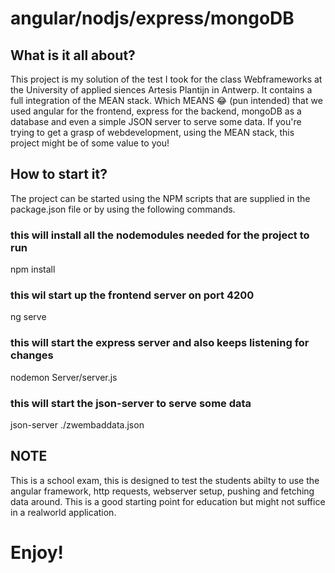 # angular/nodjs/express/mongoDB
## What is it all about?
This project is my solution of the test I took for the class Webframeworks at the University of applied siences Artesis Plantijn in Antwerp.
It contains a full integration of the MEAN stack. Which MEANS 😂 (pun intended) that we used angular for the frontend, express for the backend, mongoDB as a database and even a simple JSON server to serve some data. If you're trying to get a grasp of webdevelopment, using the MEAN stack, this project might be of some value to you!

## How to start it?
The project can be started using the NPM scripts that are supplied in the package.json file or by using the following commands.

### this will install all the nodemodules needed for the project to run
npm install

### this wil start up the frontend server on port 4200
ng serve

### this will start the express server and also keeps listening for changes
nodemon Server/server.js

### this will start the json-server to serve some data
json-server ./zwembaddata.json

## NOTE
This is a school exam, this is designed to test the students abilty to use the angular framework, http requests, webserver setup, pushing and fetching data around.
This is a good starting point for education but might not suffice in a realworld application.

# Enjoy!
